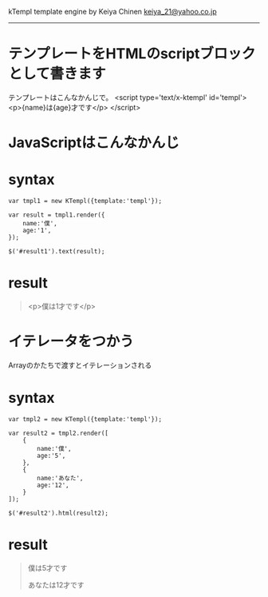 kTempl template engine
by Keiya Chinen <keiya_21@yahoo.co.jp>

-----

テンプレートをHTMLのscriptブロックとして書きます
===============================================

テンプレートはこんなかんじで。
	&lt;script type='text/x-ktempl' id='templ'&gt;
		&lt;p&gt;{name}は{age}才です&lt;/p&gt;
	&lt;/script&gt;

JavaScriptはこんなかんじ
=======================

# syntax
	var tmpl1 = new KTempl({template:'templ'});
	
	var result = tmpl1.render({
		name:'僕',
		age:'1',
	});
	
	$('#result1').text(result);

# result
> &lt;p&gt;僕は1才です&lt;/p&gt;

イテレータをつかう
=================

Arrayのかたちで渡すとイテレーションされる
# syntax
	var tmpl2 = new KTempl({template:'templ'});
	
	var result2 = tmpl2.render([
		{
			name:'僕',
			age:'5',
		},
		{
			name:'あなた',
			age:'12',
		}
	]);
	
	$('#result2').html(result2);

# result
> 僕は5才です
> 
> あなたは12才です

